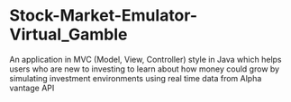 # Stock-Market-Emulator-Virtual_Gamble
An application in MVC (Model, View, Controller) style in Java which helps users who are new to investing to learn about how money could grow by simulating investment environments using real time data from Alpha vantage API
